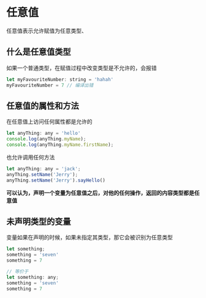 # 任意值

任意值表示允许赋值为任意类型、

## 什么是任意值类型

如果一个普通类型，在赋值过程中改变类型是不允许的，会报错
````javascript
let myFavouriteNumber: string = 'hahah'
myFavouriteNumber = 7 // 编译出错
````

## 任意值的属性和方法

在任意值上访问任何属性都是允许的
````javascript
let anyThing: any = 'hello'
console.log(anyThing.myName);
console.log(anyThing.myName.firstName);
````
也允许调用任何方法
````javascript
let anyThing: any = 'jack';
anyThing.setName('Jerry');
anyThing.setName('Jerry').sayHello()
````

**可以认为，声明一个变量为任意值之后，对他的任何操作，返回的内容类型都是任意值**

## 未声明类型的变量

变量如果在声明的时候，如果未指定其类型，那它会被识别为任意类型

````javascript
let something;
something = 'seven'
something = 7

// 等价于
let something: any;
something = 'seven'
something = 7
````